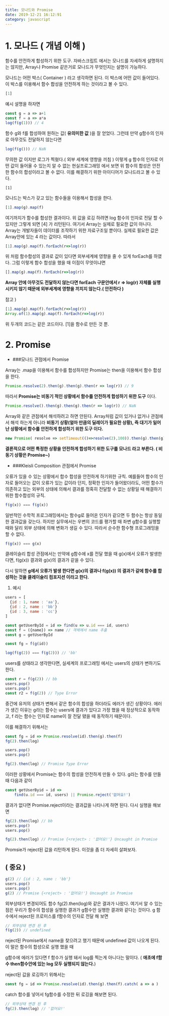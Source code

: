 ```yaml
---
title: 모나드와 Promise
date: 2019-12-21 16:12:91
category: javascript
---
```




# 1. 모나드 ( 개념 이해 )

함수를 안전하게 합성하기 위한 도구. 자바스크립트 에서는 모나드를 자세하게 설명하지는 않지만, Array나 Promise 같은거로 모나드가 무엇인지는 설명이 가능하다. 

모나드는 어떤 박스( Container ) 라고 생각하면 된다. 이 박스에 어떤 값이 들어있다. 이 박스를 이용해서 함수 합성을 안전하게 하는 것이라고 볼 수 있다.

```javascript
[1]
```

예시 설명을 하자면

```javascript
const g = a => a+1
const f = a => a*a
log(f(g(1))) // 4
```

함수 g와 f를 합성하여 원하는 값( **유의미한 값** )을 잘 얻었다. 그런데 만약 g함수의 인자로 아무것도 전달하지 않는다면

```javascript
log(f(g())) // NaN
```

무의한 값 이지만 로그가 찍혔다.( 외부 세계에 영향을 끼침 ) 이렇게 g 함수의 인자로 어떤 값이 들어올 수 있는지 알 수 없는 현실프로그래밍 에서 보면 위 함수의 합성은 안전한 함수의 합성이라고 볼 수 없다. 이를 해결하기 위한 아이디어가 모나드라고 볼 수 있다.

```javascsript
[1]
```

모나드는 박스가 갖고 있는 함수들을 이용해서 합성을 한다.

```javascript
[1].map(g).map(f)
```

여기까지가 함수를 합성한 결과이다. 위 값을 로깅 하려면 log 함수의 인자로 전달 할 수 있지만 그렇게 되면 [4] 가 리턴된다. 여기서 Array는 실제로 필요한 값이 아니다. Array는 개발자들이 데이터를 조작하기 위한 자료구조일 뿐이다. 실제로 필요한 값은 Array안에 있는 4 라는 값이다. 따라서

```javascript
[1].map(g).map(f).forEach(r=>log(r))
```

위 처럼 함수합성의 결과로 값이 있다면 외부세계에 영향을 줄 수 있게 forEach를 하였다. 그럼 이렇게 함수 합성을 했을 때 이점이 무엇이냐면

```javascript
[].map(g).map(f).forEach(r=>log(r)) 
```

**Array 안에 아무것도 전달하지 않는다면 forEach 구문안에서 r => log(r) 자체를 실행시키지 않기 때문에 외부세계에 영향을 끼치지 않는다.( 안전하다 )**

참고 )

```javascript
[1].map(g).map(f).forEach(r=>log(r))
Array.of(1).map(g).map(f).forEach(r=>log(r))
```

위 두개의 코드는 같은 코드이다. [1]을 함수로 만든 것 뿐.

# 2. Promise

- ###모나드 관점에서 Promise

Array는  .map을 이용해서 함수를 합성하지만 Promise는 then을 이용해서 함수 합성을 한다.

```javascript
Promise.resolve(2).then(g).then(g).then(r => log(r)) // 9
```

따라서 **Promise는 비동기 적인 상황에서 함수를 안전하게 합성하기 위한 도구** 이다.

```javascript
Promise.resolve().then(g).then(g).then(r => log(r)) // NaN
```

Array와 같은 관점에서 해석하려고 하면 안된다. Array처럼 값이 있거나 없거나 관점에서 해석 하는게 아니라 **비동기 상황(얼마 만큼의 딜레이가 필요한 상황), 즉 대기가 일어난 상황에서 함수를 안전하게 합성하기 위한 도구 이다.**

```javascript
new Promise( resolve => setTimeout(()=>resolve(2),100)).then(g).then(g).then(r => log(r))
```



**결론적으로 어떤 특정한 상황을 안전하게 합성하기 위한 도구를 모나드 라고 부른다. ( 비동기 상황은 Promise~)**



- ###Kleisli Composition 관점에서 Promise

오류가 있을 수 있는 상황에서 합수 합성을 안전하게 하기위한 규칙. 예를들어 함수의 인자로 들어오는 값이 오류가 있는 값이라 던지, 정확한 인자가 들어왔더라도, 어떤 함수가 의존하고 있는 외부의 상태에 의해서 결과를 정혹히 전달할 수 없는 상황일 때 해결하기 위한 함수합성의 규칙.

```javascript
f(g(x)) === f(g(x))
```

일반적인 수학적 프로그래밍에서는 함수g로 들어온 인자가 같으면 두 함수는 항상 동일한 결과값을 갖는다. 하지만 실무에서는 우변의 코드를 평가할 때 좌변 g함수를 실행할 때와 달리 외부 상태에 의해 변화가 생길 수 있다. 따라서 순수한 함수형 프로그래밍을 할 수 없다.

```javascript
f(g(x)) === g(x)
```

클레이슬리 합성 관점에서는 만약에 g함수에 x를 전달 했을 때 g(x)에서 오류가 발생한다면, f(g(x)) 결과와 g(x)의 결과가 같을 수 있다.

다시 말하면 **g에서 오류가 발생 한다면 g(x)의 결과나 f(g(x)) 의 결과가 같에 함수를 합성하는 것을 클레이슬리 컴포지션 이라고 한다.**

1. 예시

```javascript
users = [
  {id : 1, name : 'aa'},
  {id : 2, name : 'bb'}
  {id : 3, name : 'cc'}
]

const getUserById = id => find(u => u.id === id, users)
const f = ({name}) => name // 객체에서 name 추출
const g = getUserById

const fg = f(g(id))
```

```javascript
log(f(g(2)) === f(g(2))) // 'bb'
```

users를 상태라고 생각한다면, 실세계의 프로그래밍 에서는 users의 상태가 변하기도 한다.

```javascript
const r = f(g(2)) // bb
users.pop()
users.pop()
const r2 = f(g(2)) // Type Error
```

중간에 유저의 상태가 변해서 같은 함수의 합성을 하더라도 에러가 생긴 상황이다. 에러가 생긴 이유는 g라는 함수는 users에 결과가 있다고 가정 했을 때 정상적으로 동작하고, f 라는 함수는 인자로 name이 잘 전달 됐을 때 동작하기 때문이다.

이를 해결하기 위해서는

```javascript
const fg = id => Promise.resolve(id).then(g).then(f)
fg(2).then(log)

users.pop()
users.pop()

fg(2).then(log) // Promise Type Error
```

이러한 상황에서 Promise는 함수의 합성을 안전하게 만들 수 있다. g라는 함수를 만들때  다음과 같이

```javascript
const getUserByid = id =>
	find(u.id === id, users) || Promise.reject('없어요!')
```

결과가 없다면 Promise.reject이라는 결과값을 나타나게 하면 된다. 다시 실행을 해보면

```javascript
fg(2).then(log) // bb
users.pop()
users.pop()

fg(2).then(log) // Promise {<reject> : '없어요!'} Uncaught in Promise
```

Promsie가 reject된 값을 리턴하게 된다. 이것을 좀 더 자세히 살펴보자.

## ( 중요 )

```javascript
g(2) // {id : 2, name : 'bb'}
users.pop()
users.pop()
g(2) // Promise {<reject> : '없어요!'} Uncaught in Promise
```

외부상태가 변경되어도 함수 fg(2).then(log)와 같은 결과가 나왔다. 여기서 알 수 있는 점은 우리가 함수의 합성을 실행한 결과가 g함수만 실행한 결과와 같다는 것이다. g 함수에서 reject된 프로미스를 f함수의 인자로 전달 해 보면

```javascript
// 외부상태 변경 된 후
f(g(2)) // undefined
```

reject된 Promise에서 name을 찾으려고 했기 때문에 undefined 값이 나오게 된다. 이 말은 함수의 합성으로 실행 했을 때

g함수에 에러가 있다면 f 함수가 실행 돼서 log를 찍는게 아니다는 말이다.  ( **애초에 f함수 then함수안에 있는 log 모두 실행되지 않는다.**)

reject된 값을 로깅하기 위해서는

```javascript
const fg = id => Promise.resolve(id).then(g).then(f).catch( a => a )
```

catch 함수를 넣어서 fg함수를 수정한 뒤 로깅을 해보면 된다.

```javascript
// 외부상태 변경 된 후
fg(2).then(log) // '없어요!'
```

